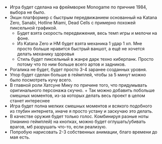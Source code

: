 - Игра будет сделана на фреймворке Monogame по причние 1984, выбора не было.
- Экшн платформер с быстрым передвижанием основанный на Katana Zero, Sanabi, Hotline Miami, Dead Cells с примерно похожей пиксельной графикой.
    - Будет взята скорость передвижения, весь темп игры и  мелочи на фоне.
    - Из Katana Zero и HM будет взята механика 1 удар 1 хп. Мне просто больше нравится быстрый ваншот, а ещё не хочется делать механику здоровья
    - Стиль будет пиксельный в жанре дарк техно киберпанк. Просто потому что по ним больше всего артов и задников.   
- Рогалика не будет, будет просто 3-4 заранее созданных уровня.
- Упор будет сделан больше в геймплей, чтобы за 5 минут можно было посмотреть кучу всего.
- В главной роли Хатсуне Мику по причине того, что придумывать оригинального персонажа скучно. + Так можно добавить побольше смешных моментов, из-за которых делать весь проект в целом станет интереснее
- Игра будет полна мелких смешных моментов и всякого подобного из глубин интернета, иначе я просто устану и заскучаю это делать.
- В качестве оружия будет только голос. Комбинируя разные ноты (пианино геймплей) на кнопках, можно будет оглушать/убивать врагов, мб разрушать что-то, если реализую.
- Попробую нарисовать 2-3 собственных анимации, благо времени до мая есть.<br>
